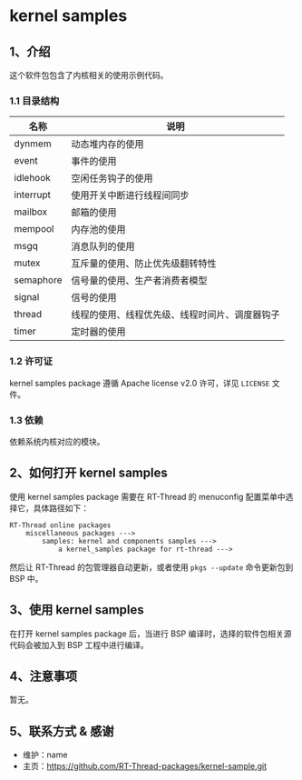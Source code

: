 # kernel samples

## 1、介绍

这个软件包包含了内核相关的使用示例代码。

### 1.1 目录结构

| 名称 | 说明 |
| ---- | ---- |
| dynmem | 动态堆内存的使用 |
| event  | 事件的使用 |
| idlehook  | 空闲任务钩子的使用 |
| interrupt | 使用开关中断进行线程间同步 |
| mailbox | 邮箱的使用 |
| mempool  | 内存池的使用 |
| msgq | 消息队列的使用 |
| mutex  | 互斥量的使用、防止优先级翻转特性 |
| semaphore | 信号量的使用、生产者消费者模型 |
| signal  | 信号的使用 |
| thread | 线程的使用、线程优先级、线程时间片、调度器钩子 |
| timer  | 定时器的使用 |

### 1.2 许可证

kernel samples package 遵循 Apache license v2.0 许可，详见 `LICENSE` 文件。

### 1.3 依赖

依赖系统内核对应的模块。

## 2、如何打开 kernel samples

使用 kernel samples package 需要在 RT-Thread 的 menuconfig 配置菜单中选择它，具体路径如下：

```
RT-Thread online packages
    miscellaneous packages --->
        samples: kernel and components samples --->
            a kernel_samples package for rt-thread --->

```

然后让 RT-Thread 的包管理器自动更新，或者使用 `pkgs --update` 命令更新包到 BSP 中。

## 3、使用 kernel samples

在打开 kernel samples package 后，当进行 BSP 编译时，选择的软件包相关源代码会被加入到 BSP 工程中进行编译。

## 4、注意事项

暂无。

## 5、联系方式 & 感谢

* 维护：name
* 主页：https://github.com/RT-Thread-packages/kernel-sample.git
